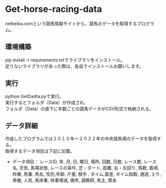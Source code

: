 # Get-horse-racing-data
netkeiba.comという競馬情報サイトから、競馬のデータを取得するプログラム。

## 環境構築
pip install -r requirements.txtでライブラリをインストール。<br>
足りないライブラリがあった際は、各自でインストールお願いします。

## 実行
python GetDadta.pyで実行。<br>
実行するとフォルダ（Data）が作成され、<br>
フォルダ（Data）の直下に年数ごとの競馬データがCSV形式で格納される。

## データ詳細
作成したプログラムでは２０１０年～２０２２年の中央競馬場のデータを取得する。<br>
取得するデータ項目は下記に記載。<br>

- データ項目：
レースID, 年, 月, 日, 曜日, 場所, 回数, 
日数, レース数, レース名, 天気, 馬場状態, 
レースの条件, 芝・ダート, 距離, 右・左回り, 
馬数, 着順, 枠番, 馬番, 馬名, 性別,年齢,
斤量, 騎手 , タイム,着差, タイム指数, 
通過, 上り, 単勝, 人気, 馬体重, 
体重増減, 備考, 調教師, 馬主, 賞金
